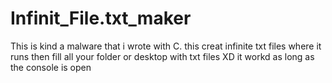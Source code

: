 # Infinit_File.txt_maker
This is  kind a malware that i wrote with C. this creat infinite txt files where it runs then fill all your folder or desktop with txt files XD
it workd as long as the console is open
